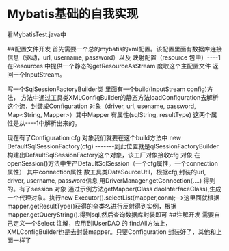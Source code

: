 # Mybatis基础的自我实现
看MybatisTest.java中

##配置文件开发
首先需要一个总的mybatis的xml配置。该配置里面有数据库连接信息（驱动，url, username, password）以及 映射配置（resource 包中）----1
在Resources 中提供一个静态的getResourceAsStream 度取这个主配置文件 返回一个InputStream。

写一个SqlSessionFactoryBuilder类 里面有一个build(InputStream config)方法， 方法中通过工具类XMLConfigBuilder的静态方法loadConfiguration去解析这个流，封装成Configuration 对象（driver, url, usename, password, Map<String, Mapper>）其中Mapper 有属性(sqlString, resultType) 这两个属性是从----1中解析出来的。

现在有了Configuration  cfg 对象我们就要在这个build方法中  new DefaultSqlSessionFactory(cfg)  -------到此位置就是qlSessionFactoryBuilder 构建出DefaultSqlSessionFactory这个对象，该工厂对象接收cfg 对象 在openSession()方法中生产DefaultSqlSession（一个cfg属性，一个connection属性） 其中connection属性 数工具类DataSourceUtil，根据cfg,封装的url, driver, username, password信息 用DriverManager.getConnection(....) 得到的。有了session 对象 通过示例方法getMapper(Class<T> daoInterfaceClass),生成一个代理对象。执行new Executor().selectList(mapper,conn);——>这里面就根据mapper.getResultType()获得的全类名进行反射得到实例，根据mapper.getQueryString().得到sql,然后查询数据库封装即可
##注解开发
需要自己定义一个Select 注解，应用到IUserDAO 的 findAll方法上， XMLConfigBuilder也是去封装mapper。只要Configuration 封装好了，其他和上面一样了



